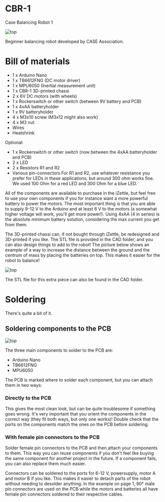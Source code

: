 # CBR-1
Case Balancing Robot 1

![top](https://raw.githubusercontent.com/CASE-Association/CBR-1/main/Pictures/IMG_20210428_215750.jpg)

Beginner balancing robot developed by CASE Association.

# Bill of materials
  - 1 x Arduino Nano
  - 1 x TB6612FNG (DC motor driver)
  - 1 x MPU6050 (Inertial measurement unit)
  - 1 x CBR-1 3D-printed chassi
  - 2 x 6V DC motors (with wheels)
  - 1 x Rockerswitch or other switch (between 9V battery and PCB)
  - 1 x 4xAA batteryholder
  - 1 x 9V batteryholder
  - 4 x M3x10 screw (M3x12 might also work)
  - 4 x M3 nut
  - Wires
  - Heatshrink

Optional:

  - 1 x Rockerswitch or other switch (now between the 4xAA batteryholder and PCB)
  - 2 x LED
  - 2 x Resistors R1 and R2
  - Various pin-connectors
For R1 and R2, use whatever resistance you prefer for LEDs in these applications, but around 300 ohm works fine. We used 100 Ohm for a red LED and 300 Ohm for a blue LED.

All of the components are available to purchase in the iZettle, but feel free to use your own components if you for instance want a more powerful battery to power the motors. The most important thing is that you are able to supply 9-12 V to the Arduino and at least 6 V to the motors (a somewhat higher voltage will work, you'll get more power!). Using 4xAA (4 in series) is the absolute minimum battery solution, considering the max current you get from them.


The 3D-printed chassi can, if not bought through iZettle, be redesigned and 3D-printed if you like. The STL file is provided in the CAD folder, and you can also design things to add to the robot! The picture below shows an example of a way to increase the distance between the ground and the centrum of mass by placing the batteries on top. This makes it easier for the robot to balance!

![top](https://raw.githubusercontent.com/CASE-Association/CBR-1/main/Pictures/Andreas%20dubbeldeckare.jpg)

The STL file for this extra piece can also be found in the CAD folder.

# Soldering
There's quite a bit of it.

## Soldering components to the PCB

![top](https://raw.githubusercontent.com/CASE-Association/CBR-1/main/Pictures/IMG_20210429_180747__01.jpg)

The three main components to solder to the PCB are:

  - Arduino Nano
  - TB6612FNG
  - MPU6050

The PCB is marked where to solder each component, but you can attach them in two ways:

### Directly to the PCB
This gives the most clean look, but can be quite troublesome if something goes wrong. It's very important that you orient the components in the correct way (they fit both ways, but only one works)! Double check that the ports on the components match the ones on the PCB before soldering.

### With female pin connectors to the PCB
Solder female pin connectors to the PCB and then attach your components to them. This way you can reuse components if you don't feel like buying the same component for another project in the future. If a component fails, you can also replace them much easier.

Connectors can be soldered to the ports for 6-12 V, powersupply, motor A and motor B if you like. This makes it easier to detach parts of the robot without needing to desolder anything. In the example on page 1, 90° male pin connectors are used on the PCB while the motors and batteries all have female pin connectors soldered to their respective cables.



